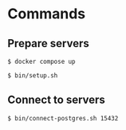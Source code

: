 # Commands
## Prepare servers
```
$ docker compose up
```

```
$ bin/setup.sh
```

## Connect to servers
```
$ bin/connect-postgres.sh 15432
```

